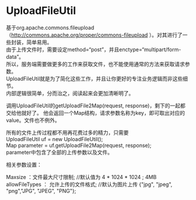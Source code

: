 UploadFileUtil
==============

基于org.apache.commons.fileupload（http://commons.apache.org/proper/commons-fileupload ）。对其进行了一些封装，简单易用。    
由于上传文件时，需要设定method=“post”，并且enctype=“multipart/form-data”。  
所以，服务端需要做更多的工作来获取文件，也不能使用通常的方法来获取请求参数。  
UploadFileUtil就是为了简化这些工作，并且让你更好的专注业务逻辑而非这些细节。  
内部逻辑很简单，分而治之，阅读起来会更加清晰明了。  

调用UploadFileUtil的getUploadFile2Map(request, response)，剩下的一起都交给他就好了。
他会返回一个Map结构，请求参数名称为key，即可取出对应的value。文件也不例外。  

所有的文件上传过程都不用再花费过多的精力，只需要  
      UploadFileUtil uf = new UploadFileUtil();  
      Map parameter = uf.getUploadFile2Map(request, response);  
parameter中包含了全部的上传参数以及文件。

相关参数设置：

Maxsize ：文件最大尺寸限制;    //默认值为 4 * 1024 * 1024 ; 4MB  
allowFileTypes ： 允许上传的文件格式; //默认为图片上传 {"jpg", "jpeg", "png","JPG", "JPEG", "PNG"};

